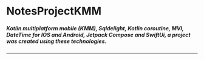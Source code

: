 # NotesProjectKMM

##### Kotlin multiplatform mobile (KMM), Sqldelight, Kotlin coroutine, MVI,  DateTime for IOS and Android, Jetpack Compose and SwiftUi,  a project was created using these technologies.
---
